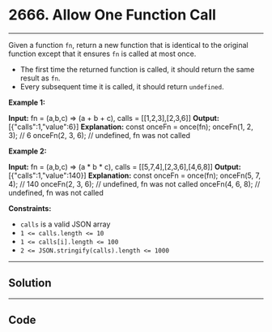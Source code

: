 # 2666. Allow One Function Call

---

Given a function `fn`, return a new function that is identical to the original function except that it ensures `fn` is called at most once.

  * The first time the returned function is called, it should return the same result as `fn`.
  * Every subsequent time it is called, it should return `undefined`.



 

**Example 1:**


**Input:** fn = (a,b,c) => (a + b + c), calls = [[1,2,3],[2,3,6]]
**Output:** [{"calls":1,"value":6}]
**Explanation:**
const onceFn = once(fn);
onceFn(1, 2, 3); // 6
onceFn(2, 3, 6); // undefined, fn was not called


**Example 2:**


**Input:** fn = (a,b,c) => (a * b * c), calls = [[5,7,4],[2,3,6],[4,6,8]]
**Output:** [{"calls":1,"value":140}]
**Explanation:**
const onceFn = once(fn);
onceFn(5, 7, 4); // 140
onceFn(2, 3, 6); // undefined, fn was not called
onceFn(4, 6, 8); // undefined, fn was not called


 

**Constraints:**

  * `calls` is a valid JSON array
  * `1 <= calls.length <= 10`
  * `1 <= calls[i].length <= 100`
  * `2 <= JSON.stringify(calls).length <= 1000`

---

## Solution



---

## Code
```python


```